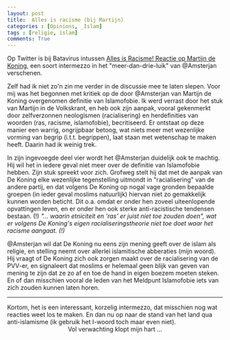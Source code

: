 ```yaml
---
layout: post
title:  Alles is racisme (bij Martijn)
categories : [Opinions, _Islam]
tags : [religie, islam]
comments: True
---
```


Op Twitter is bij Batavirus intussen 
<a href="http://batavirus.nl/2016/05/17/alles-is-racisme-reactie-op-martijn-koning/" target="_blank">Alles is Racisme! Reactie op Martijn de Koning</a>, een soort intermezzo in het "meer-dan-drie-luik" van @Amsterjan verschenen.

Zelf had ik niet zo'n zin me verder in de discussie mee te laten slepen. Voor mij was het begonnen met kritiek op de door @Amsterjan van Martijn de Koning overgenomen definitie van Islamofobie. Ik werd verrast door het stuk van Martijn in de Volkskrant, en heb ook zijn aanpak, vooral gekenmerkt door zelfverzonnen neologismen (racialisering) en herdefinities van woorden (ras, racisme, islamofobie), becritiseerd. Er ontstaat op deze manier een warrig, ongrijpbaar betoog, wat niets meer met wezenlijke vorming van begrip (i.t.t. begrippen), laat staan met wetenschap te maken heeft. Daarin had ik weinig trek.

In zijn ingevoegde deel vier wordt het @Amsterjan duidelijk ook te machtig. Hij wil het in iedere geval niet meer over de definitie van Islamofobie hebben. Zijn stuk spreekt voor zich. Grofweg stelt hij dat met de aanpak van De&nbsp;Koning elke wezenlijke tegenstelling uitmondt in "racialisering" van de andere partij, en dat volgens De&nbsp;Koning op nogal vage gronden bepaalde groepen (in ieder geval moslims natuurlijk) hiervan niet zo gemakkelijk kunnen worden beticht. Dit o.a. omdat er onder hen zoveel uiteenlopende opvattingen leven, en er onder hen ook sterke anti-racistische tendensen bestaan. (!) <i>"... waarin etniciteit en 'ras' er juist niet toe zouden doen", wat er volgens De&nbsp;Koning's eigen racialiseringstheorie niet toe doet waar het racisme aangaat. (!)</i>

@Amsterjan wil dat De&nbsp;Koning nu eens zijn mening geeft over de islam als religie, en stelling neemt over allerlei islamitische abberaties (mijn woord). Hij vraagt of De&nbsp;Koning zich ook zorgen maakt over de racialisering van de PVV-er, en signaleert dat moslims er helemaal geen blijk van geven van mening te zijn dat ze zo af en toe de hand in eigen boezem moeten steken. En of dan misschien vooral de leden van het Meldpunt Islamofobie iets van zich zouden kunnen laten horen.
<hr>
Kortom, het is een interessant, korzelig intermezzo, dat misschien nog wat reacties weet los te maken. En dan nu op naar de stand van het land qua anti-islamisme (ik gebruik het I-woord toch maar even niet).
<div align="center">Vol verwachting klopt mijn hart ...</div>

